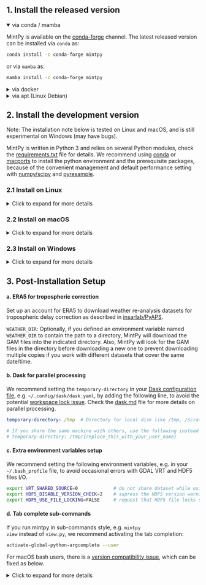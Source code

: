 ## 1. Install the released version ##

<p>
<details open>
<p><summary>via conda / mamba</summary></p>

MintPy is available on the <a href="https://anaconda.org/conda-forge/mintpy">conda-forge</a> channel. The latest released version can be installed via <code>conda</code> as:

```bash
conda install -c conda-forge mintpy
```

or via <code>mamba</code> as:

```bash
mamba install -c conda-forge mintpy
```

</details>

<details>
<p><summary>via docker</summary></p>

Docker allows one to run MintPy in a dedicated container, which is essentially an efficient virtual machine, and to be independent of the platform OS. First, install <a href="https://docs.docker.com/install">docker</a> if you have not already done so. Then run the following to pull the latest stable released container image version from <a href="https://github.com/insarlab/MintPy/pkgs/container/mintpy">MintPy GitHub Container Registry</a> to your local machine:

```bash
docker pull ghcr.io/insarlab/mintpy:latest
```

<p>Check <a href="./docker.md">docker.md</a> for more details on Docker container image usage, e.g. pulling the development version and running in a shell or Jupyter server.</p>
</details>

<details>
<p><summary>via apt (Linux Debian)</summary></p>

MintPy is available in the main archive of the <a href="https://tracker.debian.org/pkg/mintpy">Debian</a> GNU/Linux OS. It can be installed by using your favorite package manager or running the following command:

```bash
apt install mintpy
```

The same procedure, in principle, can be used in <a href="https://ubuntu.com">Ubuntu</a> and all the other <a href="https://wiki.debian.org/Derivatives/Census">Debian derivatives</a>. Check the <a href="https://salsa.debian.org/debian-gis-team/mintpy/-/blob/master/debian/README.Debian">Debian GIS Project</a> page for more detailed usage.
</details>
</p>

## 2. Install the development version ##

Note: The installation note below is tested on Linux and macOS, and is still experimental on Windows (may have bugs).

MintPy is written in Python 3 and relies on several Python modules, check the <a href="https://github.com/insarlab/MintPy/blob/main/requirements.txt">requirements.txt</a> file for details. We recommend using <a href="https://docs.conda.io/en/latest/miniconda.html">conda</a> or <a href="https://www.macports.org/install.php">macports</a> to install the python environment and the prerequisite packages, because of the convenient management and default performance setting with <a href="http://markus-beuckelmann.de/blog/boosting-numpy-blas.html">numpy/scipy</a> and <a href="https://pyresample.readthedocs.io/en/latest/installation.html#using-pykdtree">pyresample</a>.

### 2.1 Install on Linux ###

<p>
<details>
<p><summary>Click to expand for more details</summary></p>

<h4>a. Download source code</h4>

Run the following in your terminal to download the development version of MintPy:

```bash
cd ~/tools
git clone https://github.com/insarlab/MintPy.git
```

<h4>b. Install dependencies via conda</h4>

Install <a href="https://docs.conda.io/en/latest/miniconda.html">miniconda</a> if you have not already done so. You may need to close and restart the shell for changes to take effect.

```bash
# use wget or curl to download in the command line or click from the web browser
# for macOS, use Miniconda3-latest-MacOSX-x86_64.sh instead.
wget https://repo.anaconda.com/miniconda/Miniconda3-latest-Linux-x86_64.sh
bash Miniconda3-latest-Linux-x86_64.sh -b -p ~/tools/miniconda3
~/tools/miniconda3/bin/conda init bash
```

Install the dependencies into a custom existing environment [recommended] by running:

```bash
# To create a new custom environment, e.g. named "insar", run "conda create --name insar; conda activate insar"
# To speedup, try "conda install mamba", then use "mamba install" to replace "conda install" below

# Add "gdal'>=3'" below to install extra dependencies if you use ARIA, FRInGE, HyP3 or GMTSAR
# Add "isce2"     below to install extra dependencies if you use ISCE-2
conda install -c conda-forge --file ~/tools/MintPy/requirements.txt
```

<p>
<details>
<p><summary>Or install the dependencies to a new environment, e.g. named "mintpy", by running:</summary></p>

```bash
# Add "gdal'>=3'" below to install extra dependencies if you use ARIA, FRInGE, HyP3 or GMTSAR
# Add "isce2"     below to install extra dependencies if you use ISCE-2
conda create --name mintpy --file ~/tools/MintPy/requirements.txt
conda activate mintpy
```
</details>
</p>

<h4>c. Install MintPy</h4>

<details open>
<p><summary>via pip [recommended]</summary></p>

We recommend installing mintpy in the "editable" mode. This mode installs the package without copying files to your interpreter directory (e.g. the <code>site-packages</code> directory), thus, one could "edit" the source code and have changes take effect immediately without having to rebuild and reinstall.

```bash
python -m pip install -e ~/tools/MintPy
```
</details>

<details>
<p><summary>via path setup</summary></p>

Add below in your source file, e.g. <code>\~/.bash_profile</code> for <em>bash</em> users or <code>\~/.cshrc</code> for <em>csh/tcsh</em> users:

```bash
if [ -z ${PYTHONPATH+x} ]; then export PYTHONPATH=""; fi
export MINTPY_HOME=~/tools/MintPy
export PATH=${PATH}:${MINTPY_HOME}/src/mintpy/cli
export PYTHONPATH=${PYTHONPATH}:${MINTPY_HOME}/src
```
</details>
</details>
</p>

### 2.2 Install on macOS ###

<p>
<details>
<p><summary>Click to expand for more details</summary></p>

<p>Install Xcode with command line tools, if you have not already done so.</p>

<ul>
<li>Install <code>Xcode</code> from App store</li>

<li><p>Install <code>command line tools</code> within XCode and agree to the terms of license.</p></li>

<pre><code>xcode-select --install -s /Applications/Xcode.app/Contents/Developer/
sudo xcodebuild -license</code></pre>

<li>Install <a href="https://www.xquartz.org">XQuartz</a>, then restart the terminal.</li>
</ul>

<p>Install MintPy via conda, which is the same as the <a href="#21-install-on-linux">instruction for Linux</a>.</p>

<p>
<details>
<p><summary>Or install MintPy via MacPorts</summary></p>

Same as the instruction for Linux, except for the "b. Install dependencies" section, which is as below:

Install <a href="https://www.macports.org/install.php">macports</a> if you have not done so. Add the following at the bottom of your <code>~/.bash_profile</code> file:

```bash
# MacPorts Installer addition on 2017-09-02_at_01:27:12: adding an appropriate PATH variable for use with MacPorts.
export PATH=/opt/local/bin:/opt/local/sbin:${PATH}
export MANPATH=/opt/local/share/man:${MANPATH}
# Finished adapting your PATH environment variable for use with MacPorts.
```

Update the port tree with the following command. If your network prevents the use of rsync or svn via HTTP of the port tree, try <a href="https://trac.macports.org/wiki/howto/PortTreeTarball">Portfile Sync via a Snapshot Tarball</a>.

```
sudo port selfupdate
```

Install the dependencies by running the following:

```bash
# install dependencies with macports
# use "port -N install" to use the safe default for prompt questions
sudo port install $(cat MintPy/docs/ports.txt)

# install dependencies not available on macports: pysolid, pykml, pykdtree, pyresample, cdsapi
sudo -H /opt/local/bin/pip install git+https://github.com/insarlab/PySolid.git
sudo -H /opt/local/bin/pip install git+https://github.com/insarlab/PyAPS.git
sudo -H /opt/local/bin/pip install git+https://github.com/tylere/pykml.git
sudo -H /opt/local/bin/pip install git+https://github.com/storpipfugl/pykdtree.git
sudo -H /opt/local/bin/pip install git+https://github.com/pytroll/pyresample.git
sudo -H /opt/local/bin/pip install git+https://github.com/ecmwf/cdsapi.git
```
</details>
</details>
</p>
</p>

### 2.3 Install on Windows ###

<p>
<details>
<p><summary>Click to expand for more details</summary></p>

Same as the <a href="#21-install-on-linux">instruction for Linux</a>, except for the "c. Install MintPy" section, only the <code>pip install</code> approaches are recommended, as the <code>path setup</code> approach is not tested.
</details>
</p>

## 3. Post-Installation Setup ##

#### a. ERA5 for tropospheric correction ####

Set up an account for ERA5 to download weather re-analysis datasets for tropospheric delay correction as described in <a href="https://github.com/insarlab/pyaps#2-account-setup-for-era5">insarlab/PyAPS</a>.

<code>WEATHER_DIR</code>: Optionally, if you defined an environment variable named <code>WEATHER_DIR</code> to contain the path to a directory, MintPy will download the GAM files into the indicated directory. Also, MintPy will look for the GAM files in the directory before downloading a new one to prevent downloading multiple copies if you work with different datasets that cover the same date/time.

#### b. Dask for parallel processing ####

We recommend setting the <code>temporary-directory</code> in your <a href="https://docs.dask.org/en/stable/configuration.html">Dask configuration file</a>, e.g. <code>~/.config/dask/dask.yaml</code>, by adding the following line, to avoid the potential <a href="https://github.com/insarlab/MintPy/issues/725">workspace lock issue</a>. Check the <a href="./dask.md">dask.md</a> file for more details on parallel processing.

```yaml
temporary-directory: /tmp  # Directory for local disk like /tmp, /scratch, or /local

# If you share the same machine with others, use the following instead to avoid permission issues.
# temporary-directory: /tmp/{replace_this_with_your_user_name}
```

#### c. Extra environment variables setup ####

We recommend setting the following environment variables, e.g. in your <code>~/.bash_profile</code> file, to avoid occasional errors with GDAL VRT and HDF5 files I/O.

```bash
export VRT_SHARED_SOURCE=0             # do not share dataset while using GDAL VRT in a multi-threading environment
export HDF5_DISABLE_VERSION_CHECK=2    # supress the HDF5 version warning message (0 for abort; 1/2 for printout/suppress warning message)
export HDF5_USE_FILE_LOCKING=FALSE     # request that HDF5 file locks should NOT be used
```

#### d. Tab complete sub-commands ####

If you run mintpy in sub-commands style, e.g. <code>mintpy view</code> instead of <code>view.py</code>, we recommend activating the tab completion: 

```bash
activate-global-python-argcomplete --user
```

For macOS bash users, there is a <a href="https://kislyuk.github.io/argcomplete/#global-completion">version compatibility issue</a>, which can be fixed as below.

<p>
<details>
<p><summary>Click to expand for more details</summary></p>

macOS ships with an older version of the bash shell, but <code>argcomplete</code> requires the newer version, which can be installed as below.

```bash
# check the current bash version: argcomplete requires bash>=4.2
echo $BASH_VERSION

# install via mamba
mamba install bash

# add the path to /etc/shells file
echo "${CONDA_PREFIX}/bin/bash" | sudo tee -a /etc/shells

# change your shell via chsh
chsh -s "${CONDA_PREFIX}/bin/bash"

# check the current bash version
echo $BASH_VERSION
```

Then run <code>activate-global-python-argcomplete --user</code> again. You may need to add the following to your <code>~/.bash_profile</code> file.

```bash
# bash completion
if [ -f ~/.bash_completion ]; then
    . ~/.bash_completion
fi
```
</details>
</p>
